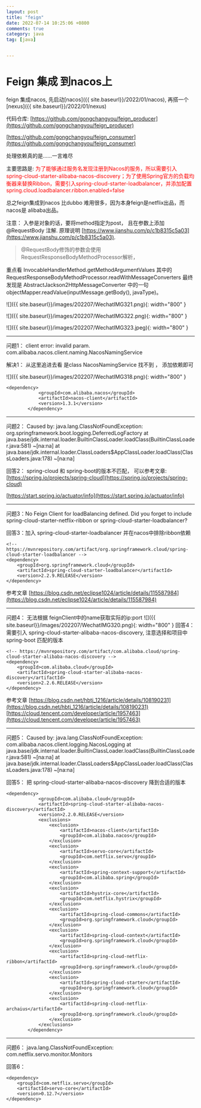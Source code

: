 ```yaml
---
layout: post
title: "feign"
date: 2022-07-14 10:25:06 +0800
comments: true
category: java
tag: [java]


---
```


# Feign 集成 到nacos上

feign 集成nacos,  先启动[nacos]({{ site.baseurl}}/2022/01/nacos), 再搭一个[nexus]({{ site.baseurl}}/2022/01/nexus)

代码仓库:  [https://github.com/gongchangyou/feign_producer](https://github.com/gongchangyou/feign_producer)

[https://github.com/gongchangyou/feign_consumer](https://github.com/gongchangyou/feign_consumer)



处理依赖真的是……一言难尽

主要思路是: <font color=red> 为了能够通过服务名发现注册到Nacos的服务，所以需要引入spring-cloud-starter-alibaba-nacos-discovery；为了使用Spring官方的负载均衡器来替换Ribbon，需要引入spring-cloud-starter-loadbalancer，并添加配置 spring.cloud.loadbalancer.ribbon.enabled=false
</font>

总之feign集成到nacos 比dubbo 难用很多，因为本身feign是netflix出品，而nacos是 alibaba出品。



注意： 入参是对象的话，要将method指定为post， 且在参数上添加 @RequestBody 注解. 原理说明 [https://www.jianshu.com/p/c1b8315c5a03](https://www.jianshu.com/p/c1b8315c5a03).
> @RequestBody修饰的参数会使用RequestResponseBodyMethodProcessor解析，

重点看 InvocableHandlerMethod.getMethodArgumentValues 其中的
RequestResponseBodyMethodProcessor.readWithMessageConverters
最终发现是 AbstractJackson2HttpMessageConverter 中的一句 objectMapper.readValue(inputMessage.getBody(), javaType)。

![]({{ site.baseurl}}/images/202207/WechatIMG321.png){: width="800" }

![]({{ site.baseurl}}/images/202207/WechatIMG322.png){: width="800" }

![]({{ site.baseurl}}/images/202207/WechatIMG323.jpeg){: width="800" }

---



问题1： client error: invalid param. com.alibaba.nacos.client.naming.NacosNamingService

解决1： 从这里追进去看 是class NacosNamingService 找不到 ， 添加依赖即可

![]({{ site.baseurl}}/images/202207/WechatIMG318.png){: width="800" }

```
<dependency>
            <groupId>com.alibaba.nacos</groupId>
            <artifactId>nacos-client</artifactId>
            <version>1.3.1</version>
        </dependency>
```

---

问题2： Caused by: java.lang.ClassNotFoundException: org.springframework.boot.logging.DeferredLogFactory
	at java.base/jdk.internal.loader.BuiltinClassLoader.loadClass(BuiltinClassLoader.java:581) ~[na:na]
	at java.base/jdk.internal.loader.ClassLoaders$AppClassLoader.loadClass(ClassLoaders.java:178) ~[na:na]



回答2： spring-cloud 和 spring-boot的版本不匹配， 可以参考文章: [https://spring.io/projects/spring-cloud](https://spring.io/projects/spring-cloud)

[https://start.spring.io/actuator/info](https://start.spring.io/actuator/info)

---

问题3：No Feign Client for loadBalancing defined. Did you forget to include spring-cloud-starter-netflix-ribbon or spring-cloud-starter-loadbalancer?

回答3：加入 spring-cloud-starter-loadbalancer 并在nacos中排除ribbon依赖

```
<!-- https://mvnrepository.com/artifact/org.springframework.cloud/spring-cloud-starter-loadbalancer -->
<dependency>
    <groupId>org.springframework.cloud</groupId>
    <artifactId>spring-cloud-starter-loadbalancer</artifactId>
    <version>2.2.9.RELEASE</version>
</dependency>

```
参考文章 [https://blog.csdn.net/eclipse1024/article/details/115587984](https://blog.csdn.net/eclipse1024/article/details/115587984)

---

问题4： 无法根据 feignClient中的name获取实际的ip:port 
![]({{ site.baseurl}}/images/202207/WechatIMG320.png){: width="800" }
回答4： 需要引入 spring-cloud-starter-alibaba-nacos-discovery, 注意选择和项目中 spring-boot 匹配的版本

```
<!-- https://mvnrepository.com/artifact/com.alibaba.cloud/spring-cloud-starter-alibaba-nacos-discovery -->
<dependency>
    <groupId>com.alibaba.cloud</groupId>
    <artifactId>spring-cloud-starter-alibaba-nacos-discovery</artifactId>
    <version>2.2.6.RELEASE</version>
</dependency>

```
参考文章 [https://blog.csdn.net/hbtj_1216/article/details/108190231](https://blog.csdn.net/hbtj_1216/article/details/108190231)
[https://cloud.tencent.com/developer/article/1957463](https://cloud.tencent.com/developer/article/1957463)

---

问题5： Caused by: java.lang.ClassNotFoundException: com.alibaba.nacos.client.logging.NacosLogging
	at java.base/jdk.internal.loader.BuiltinClassLoader.loadClass(BuiltinClassLoader.java:581) ~[na:na]
	at java.base/jdk.internal.loader.ClassLoaders$AppClassLoader.loadClass(ClassLoaders.java:178) ~[na:na]



回答5：  把 spring-cloud-starter-alibaba-nacos-discovery 降到合适的版本

```
<dependency>
            <groupId>com.alibaba.cloud</groupId>
            <artifactId>spring-cloud-starter-alibaba-nacos-discovery</artifactId>
            <version>2.2.0.RELEASE</version>
            <exclusions>
                <exclusion>
                    <artifactId>nacos-client</artifactId>
                    <groupId>com.alibaba.nacos</groupId>
                </exclusion>
                <exclusion>
                    <artifactId>servo-core</artifactId>
                    <groupId>com.netflix.servo</groupId>
                </exclusion>
                <exclusion>
                    <artifactId>spring-context-support</artifactId>
                    <groupId>com.alibaba.spring</groupId>
                </exclusion>
                <exclusion>
                    <artifactId>hystrix-core</artifactId>
                    <groupId>com.netflix.hystrix</groupId>
                </exclusion>
                <exclusion>
                    <artifactId>spring-cloud-commons</artifactId>
                    <groupId>org.springframework.cloud</groupId>
                </exclusion>
                <exclusion>
                    <artifactId>spring-cloud-context</artifactId>
                    <groupId>org.springframework.cloud</groupId>
                </exclusion>
                <exclusion>
                    <artifactId>spring-cloud-netflix-ribbon</artifactId>
                    <groupId>org.springframework.cloud</groupId>
                </exclusion>
                <exclusion>
                    <artifactId>spring-cloud-starter</artifactId>
                    <groupId>org.springframework.cloud</groupId>
                </exclusion>
                <exclusion>
                    <artifactId>spring-cloud-netflix-archaius</artifactId>
                    <groupId>org.springframework.cloud</groupId>
                </exclusion>
            </exclusions>
        </dependency>
```

---

问题6： java.lang.ClassNotFoundException: com.netflix.servo.monitor.Monitors

回答6：

```
<dependency>
    <groupId>com.netflix.servo</groupId>
    <artifactId>servo-core</artifactId>
    <version>0.12.7</version>
</dependency>
```

